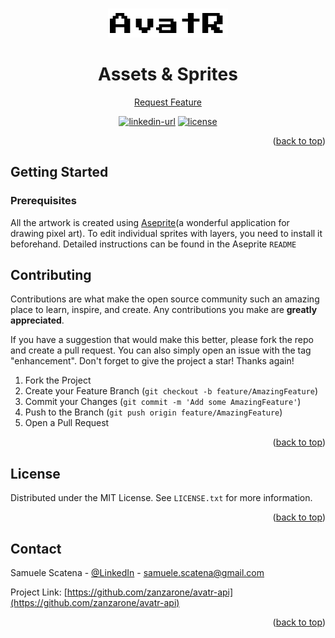 <a name="readme-top"></a>

<!-- PROJECT LOGO -->
<br />
<div align="center">
  <a href="https://github.com/zanzarone/avatr-assets">
    <img src="images/logo_name.png" alt="Logo" width="192" height="46">
  </a>

  <h1 align="center">Assets & Sprites</h1>

  <p align="center">
    <a href="https://github.com/zanzarone/avatr-assets/issues">Request Feature</a>
  </p>
</div>

<div align="center">

<a href="https://it.linkedin.com/in/samuele-scatena">![linkedin-url](https://img.shields.io/badge/-LinkedIn-black.svg?logo=linkedin&colorB=555)</a>
<a href="#license">![license](https://img.shields.io/badge/License-MIT-blue)</a>

</div>

<p align="right">(<a href="#readme-top">back to top</a>)</p>

<!-- GETTING STARTED -->

## Getting Started

### Prerequisites

All the artwork is created using [Aseprite](https://github.com/aseprite/aseprite)(a wonderful application for drawing pixel art).
To edit individual sprites with layers, you need to install it beforehand.
Detailed instructions can be found in the Aseprite `README`

<!-- CONTRIBUTING -->

## Contributing

Contributions are what make the open source community such an amazing place to learn, inspire, and create. Any contributions you make are **greatly appreciated**.

If you have a suggestion that would make this better, please fork the repo and create a pull request. You can also simply open an issue with the tag "enhancement".
Don't forget to give the project a star! Thanks again!

1. Fork the Project
2. Create your Feature Branch (`git checkout -b feature/AmazingFeature`)
3. Commit your Changes (`git commit -m 'Add some AmazingFeature'`)
4. Push to the Branch (`git push origin feature/AmazingFeature`)
5. Open a Pull Request

<p align="right">(<a href="#readme-top">back to top</a>)</p>

<!-- LICENSE -->

## License

Distributed under the MIT License. See `LICENSE.txt` for more information.

<p align="right">(<a href="#readme-top">back to top</a>)</p>

<!-- CONTACT -->

## Contact

Samuele Scatena - [@LinkedIn](https://it.linkedin.com/in/samuele-scatena) - samuele.scatena@gmail.com

Project Link: [https://github.com/zanzarone/avatr-api](https://github.com/zanzarone/avatr-api)

<p align="right">(<a href="#readme-top">back to top</a>)</p>
